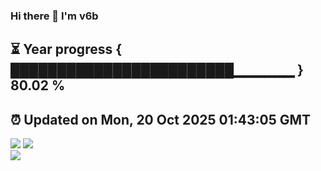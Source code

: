 ### Hi there 👋  I'm v6b  
⏳ Year progress { ████████████████████████▁▁▁▁▁▁ } 80.02 %
---
⏰ Updated on Mon, 20 Oct 2025 01:43:05 GMT
---
![](https://github-readme-stats.vercel.app/api?username=v6b&bg_color=30,e96443,904e95&title_color=fff&text_color=fff&layout=compact)
![](https://github-readme-stats.vercel.app/api/top-langs/?username=v6b&layout=compact&bg_color=30,e96443,904e95&title_color=fff&text_color=fff)  
![](https://gcore.jsdelivr.net/gh/v6b/v6b@main/assets/github-contribution-grid-snake.svg)

